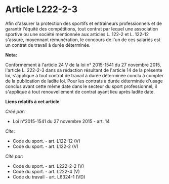 # Article L222-2-3

Afin d'assurer la protection des sportifs et entraîneurs professionnels et de garantir l'équité des compétitions, tout
contrat par lequel une association sportive ou une société mentionnée aux articles L. 122-2 et L. 122-12 s'assure, moyennant
rémunération, le concours de l'un de ces salariés est un contrat de travail à durée déterminée.

**Nota:**

Conformément à l'article 24 V de la loi n° 2015-1541 du 27 novembre 2015, l'article L. 222-2-3 dans sa rédaction résultant de
l'article 14 de la présente loi, s'applique à tout contrat de travail à durée déterminée conclu à compter de la publication
de ladite loi. Pour les contrats à durée déterminée d'usage conclus avant cette même date dans le secteur du sport
professionnel, il s'applique à tout renouvellement de contrat ayant lieu après ladite date.

**Liens relatifs à cet article**

_Créé par_:

  - Loi n°2015-1541 du 27 novembre 2015 - art. 14

_Cite_:

  - Code du sport. - art. L122-12 (V)
  - Code du sport. - art. L122-2 (V)

_Cité par_:

  - Code du sport. - art. L222-2-2 (V)
  - Code du sport. - art. L222-4 (V)
  - Code du travail - art. L6324-1 (VD)
